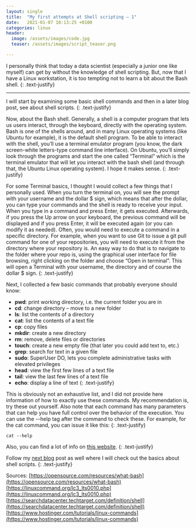 ```yaml
---
layout: single
title:  "My first attempts at Shell scripting – 1"
date:   2021-01-07 10:13:25 +0100
categories: linux
header:
  image: /assets/images/code.jpg
  teaser: /assets/images/script_teaser.png

---
```


I personally think that today a data scientist (especially a junior one like myself) can get by without the knowledge of shell scripting. But, now that I have a Linux workstation, it is too tempting not to learn a bit about the Bash shell.
{: .text-justify}

---

I will start by examining some basic shell commands and then in a later blog post, see about shell scripts.
{: .text-justify}

Now, about the Bash shell. Generally, a shell is a computer program that lets us users interact, through the keyboard, directly with the operating system. Bash is one of the shells around, and in many Linux operating systems (like Ubuntu for example), it is the default shell program. To be able to interact with the shell, you’ll use a terminal emulator program (you know, the dark screen-white letters-type command line interface). On Ubuntu, you’ll simply look through the programs and start the one called “Terminal” which is the terminal emulator that will let you interact with the bash shell (and through that, the Ubuntu Linux operating system). I hope it makes sense.
{: .text-justify}

For some Terminal basics, I thought I would collect a few things that I personally used. When you turn the terminal on, you will see the prompt with your username and the dollar $ sign, which means that after the dollar, you can type your commands and the shell is ready to receive your input. When you type in a command and press Enter, it gets executed. Afterwards, if you press the Up arrow on your keyboard, the previous command will be displayed and if you press Enter, it will be executed again (or you can modify it as needed). Often, you would need to execute a command in a specific directory. For example, when you want to use Git to issue a git pull command for one of your repositories, you will need to execute it from the directory where your repository is. An easy way to do that is to navigate to the folder where your repo is, using the graphical user interface for file browsing, right clicking on the folder and choose “Open in terminal”. This will open a Terminal with your username, the directory and of course the dollar $ sign. 
{: .text-justify}

Next, I collected a few basic commands that probably everyone should know:
* **pwd**: print working directory, i.e. the current folder you are in
* **cd**: change directory – move to a new folder
*  **ls**: list the contents of a directory
* **cat**: list the contents of a text file
* **cp**: copy files
* **mkdir**: create a new directory
* **rm**: remove, delete files or directories
* **touch**: create a new empty file (that later you could add text to, etc.)
* **grep**: search for text in a given file
* **sudo**: SuperUser DO, lets you complete administrative tasks with elevated privileges
* **head**: view the first few lines of a text file
* **tail**: view the last few lines of a text file
* **echo**: display a line of text
{: .text-justify}

This is obviously not an exhaustive list, and I did not provide here information of how to exactly use these commands. My recommendation is, try these out yourself. Also note that each command has many parameters that can help you have full control over the behavior of the execution. You can use the --help tag after the command to check these. For example, for the cat command, you can issue it like this: 
{: .text-justify}

```console
cat --help
```

Also, you can find a lot of info on [this website](http://www.gnu.org/software/bash/manual/bash.pdf).
{: .text-justify}

Follow my [next blog](/linux/2021/01/15/bash-scripting-2.html) post as well where I will check out the basics about shell scripts.
{: .text-justify}


Sources:
[https://opensource.com/resources/what-bash](https://opensource.com/resources/what-bash)
[https://linuxcommand.org/lc3_lts0010.php](https://linuxcommand.org/lc3_lts0010.php)
[https://searchdatacenter.techtarget.com/definition/shell](https://searchdatacenter.techtarget.com/definition/shell)
[https://www.hostinger.com/tutorials/linux-commands](https://www.hostinger.com/tutorials/linux-commands)

